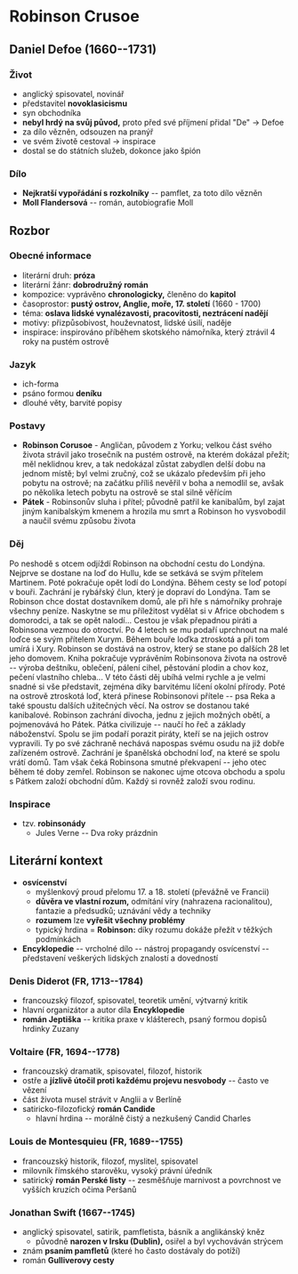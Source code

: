 # Robinson Crusoe

## Daniel Defoe (1660--1731)

### Život
- anglický spisovatel, novinář
- představitel **novoklasicismu**
- syn obchodníka
- **nebyl hrdý na svůj původ,** proto před své příjmení přidal "De" -> Defoe
- za dílo vězněn, odsouzen na pranýř
- ve svém životě cestoval -> inspirace
- dostal se do státních služeb, dokonce jako špión

### Dílo
- **Nejkratší vypořádání s rozkolníky** -- pamflet, za toto dílo vězněn
- **Moll Flandersová** -- román, autobiografie Moll

## Rozbor

### Obecné informace
- literární druh: **próza**
- literární žánr: **dobrodružný román**  
- kompozice: vyprávěno **chronologicky,** členěno do **kapitol**
- časoprostor: **pustý ostrov, Anglie, moře, 17. století** (1660 - 1700)
- téma: **oslava lidské vynalézavosti, pracovitosti, neztrácení nadějí**
- motivy: přizpůsobivost, houževnatost, lidské úsilí, naděje
- inspirace: inspirováno příběhem skotského námořníka, který ztrávil 4 roky na pustém ostrově

### Jazyk
- ich-forma
- psáno formou **deníku**
- dlouhé věty, barvité popisy

### Postavy
- **Robinson Corusoe** - Angličan, původem z Yorku; velkou část svého života strávil jako trosečník na pustém ostrově, na kterém dokázal přežít; měl neklidnou krev, a tak nedokázal zůstat zabydlen delší dobu na jednom místě; byl velmi zručný, což se ukázalo především při jeho pobytu na ostrově; na začátku příliš nevěřil v boha a nemodlil se, avšak po několika letech pobytu na ostrově se stal silně věřícím
- **Pátek** - Robinsonův sluha i přítel; původně patřil ke kanibalům, byl zajat jiným kanibalským kmenem a hrozila mu smrt a Robinson ho vysvobodil a naučil svému způsobu života

### Děj
Po neshodě s otcem odjíždí Robinson na obchodní cestu do Londýna. Nejprve se dostane na loď do Hullu, kde se setkává se svým přítelem Martinem. Poté pokračuje opět lodí do Londýna. Během cesty se loď potopí v bouři. Zachrání je rybářský člun, který je dopraví do Londýna. Tam se Robinson chce dostat dostavníkem domů, ale při hře s námořníky prohraje všechny peníze. Naskytne se mu příležitost vydělat si v Africe obchodem s domorodci, a tak se opět nalodí... Cestou je však přepadnou piráti a Robinsona vezmou do otroctví.
Po 4 letech se mu podaří uprchnout na malé loďce se svým přítelem Xurym. Během bouře loďka ztroskotá a při tom umírá i Xury. Robinson se dostává na ostrov, který se stane po dalších 28 let jeho domovem.
Kniha pokračuje vyprávěním Robinsonova života na ostrově -- výroba deštníku, oblečení, pálení cihel, pěstování plodin a chov koz, pečení vlastního chleba... V této části děj ubíhá velmi rychle a je velmi snadné si vše představit, zejména díky barvitému líčení okolní přírody. Poté na ostrově ztroskotá loď, která přinese Robinsonovi přítele -- psa Reka a také spoustu dalších užitečných věcí.
Na ostrov se dostanou také kanibalové. Robinson zachrání divocha, jednu z jejich možných obětí, a pojmenovává ho Pátek. Pátka civilizuje -- naučí ho řeč a základy náboženství. Spolu se jim podaří porazit piráty, kteří se na jejich ostrov vypravili. Ty po své záchraně nechává napospas svému osudu na již dobře zařízeném ostrově. Zachrání je španělská obchodní loď, na které se spolu vrátí domů. Tam však čeká Robinsona smutné překvapení -- jeho otec během té doby zemřel.
Robinson se nakonec ujme otcova obchodu a spolu s Pátkem založí obchodní dům. Každý si rovněž založí svou rodinu.

### Inspirace
- tzv. **robinsonády**
  - Jules Verne -- Dva roky prázdnin

## Literární kontext
- **osvícenství**
  - myšlenkový proud přelomu 17. a 18. století (převážně ve Francii)
  - **důvěra ve vlastní rozum,** odmítání víry (nahrazena racionalitou), fantazie a předsudků; uznávání vědy a techniky
  - **rozumem** lze **vyřešit všechny problémy**
  - typický hrdina = **Robinson:** díky rozumu dokáže přežít v těžkých podmínkách
- **Encyklopedie** -- vrcholné dílo -- nástroj propagandy osvícenství -- představení veškerých lidských znalostí a dovedností

### Denis Diderot (FR, 1713--1784)
- francouzský filozof, spisovatel, teoretik umění, výtvarný kritik
- hlavní organizátor a autor díla **Encyklopedie**
- **román Jeptiška** -- kritika praxe v klášterech, psaný formou dopisů hrdinky Zuzany

### Voltaire (FR, 1694--1778)
- francouzský dramatik, spisovatel, filozof, historik
- ostře a **jízlivě útočil proti každému projevu nesvobody** -- často ve vězení
- část života musel strávit v Anglii a v Berlíně
- satiricko-filozofický **román Candide**
  - hlavní hrdina -- morálně čistý a nezkušený Candid Charles

### Louis de Montesquieu (FR, 1689--1755)
- francouzský historik, filozof, myslitel, spisovatel
- milovník římského starověku, vysoký právní úředník
- satirický **román Perské listy** -- zesměšňuje marnivost a povrchnost ve vyšších kruzích očima Peršanů

### Jonathan Swift (1667--1745)
- anglický spisovatel, satirik, pamfletista, básník a anglikánský kněz
  - původně **narozen v Irsku (Dublin),** osiřel a byl vychováván strýcem
- znám **psaním pamfletů** (které ho často dostávaly do potíží)
- román **Gulliverovy cesty**
